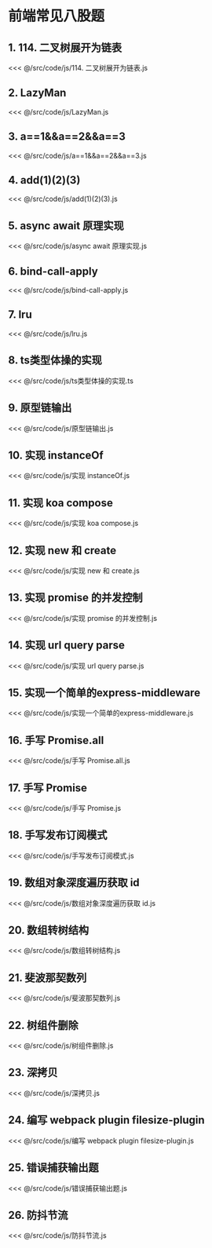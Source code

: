 # 前端常见八股题

## 1. 114. 二叉树展开为链表

<<< @/src/code/js/114. 二叉树展开为链表.js

## 2. LazyMan

<<< @/src/code/js/LazyMan.js

## 3. a==1&&a==2&&a==3

<<< @/src/code/js/a==1&&a==2&&a==3.js

## 4. add(1)(2)(3)

<<< @/src/code/js/add(1)(2)(3).js

## 5. async await 原理实现

<<< @/src/code/js/async await 原理实现.js

## 6. bind-call-apply

<<< @/src/code/js/bind-call-apply.js

## 7. lru

<<< @/src/code/js/lru.js

## 8. ts类型体操的实现

<<< @/src/code/js/ts类型体操的实现.ts

## 9. 原型链输出

<<< @/src/code/js/原型链输出.js

## 10. 实现 instanceOf

<<< @/src/code/js/实现 instanceOf.js

## 11. 实现 koa compose

<<< @/src/code/js/实现 koa compose.js

## 12. 实现 new 和 create

<<< @/src/code/js/实现 new 和 create.js

## 13. 实现 promise 的并发控制

<<< @/src/code/js/实现 promise 的并发控制.js

## 14. 实现 url query parse

<<< @/src/code/js/实现 url query parse.js

## 15. 实现一个简单的express-middleware

<<< @/src/code/js/实现一个简单的express-middleware.js

## 16. 手写 Promise.all

<<< @/src/code/js/手写 Promise.all.js

## 17. 手写 Promise

<<< @/src/code/js/手写 Promise.js

## 18. 手写发布订阅模式

<<< @/src/code/js/手写发布订阅模式.js

## 19. 数组对象深度遍历获取 id

<<< @/src/code/js/数组对象深度遍历获取 id.js

## 20. 数组转树结构

<<< @/src/code/js/数组转树结构.js

## 21. 斐波那契数列

<<< @/src/code/js/斐波那契数列.js

## 22. 树组件删除

<<< @/src/code/js/树组件删除.js

## 23. 深拷贝

<<< @/src/code/js/深拷贝.js

## 24. 编写 webpack plugin filesize-plugin

<<< @/src/code/js/编写 webpack plugin filesize-plugin.js

## 25. 错误捕获输出题

<<< @/src/code/js/错误捕获输出题.js

## 26. 防抖节流

<<< @/src/code/js/防抖节流.js